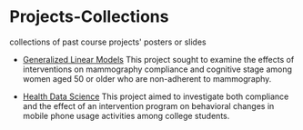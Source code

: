 # Projects-Collections
collections of past course projects' posters or slides

* [Generalized Linear Models](https://github.com/statsym/Projects-Collections/blob/main/glm.pdf) This project sought to examine the effects of interventions on mammography compliance and cognitive stage among women aged 50 or older who are non-adherent to mammography.
  
* [Health Data Science](https://github.com/statsym/Projects-Collections/blob/main/hds.pdf) This project aimed to investigate both compliance and the effect of an intervention program on behavioral changes in mobile phone usage activities among college students. 

